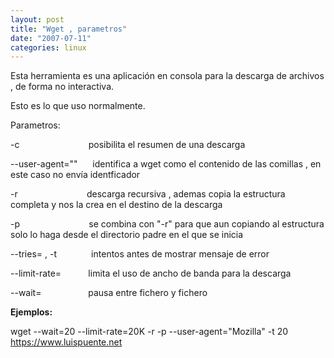 ```yaml
---
layout: post
title: "Wget , parametros"
date: "2007-07-11"
categories: linux
---
```


Esta herramienta es una aplicación en consola para la descarga de archivos , de forma no interactiva.

Esto es lo que uso normalmente.

Parametros:

\-c                            posibilita el resumen de una descarga

\--user-agent=""      identifica a wget como el contenido de las comillas , en este caso no envía identficador

\-r                            descarga recursiva , ademas copia la estructura completa y nos la crea en el destino de la descarga

\-p                            se combina con "-r" para que aun copiando al estructura solo lo haga desde el directorio padre en el que se inicia

\--tries= , -t              intentos antes de mostrar mensaje de error

\--limit-rate=           limita el uso de ancho de banda para la descarga

\--wait=                   pausa entre fichero y fichero

**Ejemplos:** 

wget --wait=20 --limit-rate=20K -r -p --user-agent="Mozilla" -t 20 https://www.luispuente.net
